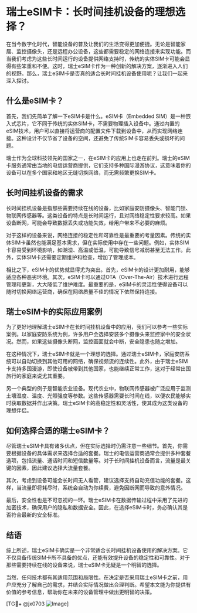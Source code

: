 # 瑞士eSIM卡：长时间挂机设备的理想选择？

在当今数字化时代，智能设备的普及让我们的生活变得更加便捷。无论是智能家居、监控摄像头，还是远程办公设备，这些都需要稳定的网络连接来实现功能。而当我们考虑为这些长时间运行的设备提供网络支持时，传统的实体SIM卡可能会显得有些笨重和不便。这时，瑞士eSIM卡作为一种创新的解决方案，逐渐进入人们的视野。那么，瑞士eSIM卡是否真的适合长时间挂机设备使用呢？让我们一起来深入探讨。

## 什么是eSIM卡？

首先，我们先简单了解一下eSIM卡是什么。eSIM卡（Embedded SIM）是一种嵌入式芯片，它不同于传统的实体SIM卡，不需要物理插入设备中。通过内置的eSIM技术，用户可以直接将运营商的配置文件下载到设备中，从而实现网络连接。这种设计不仅节省了设备的空间，还避免了传统SIM卡容易丢失或损坏的问题。

瑞士作为全球科技领先的国家之一，在eSIM卡的应用上也走在前列。瑞士的eSIM卡服务通常由当地的电信运营商提供，它们支持多种国际漫游协议，这意味着你的设备可以在多个国家和地区无缝切换网络，而无需频繁更换SIM卡。

## 长时间挂机设备的需求

长时间挂机设备是指那些需要持续在线的设备，比如家庭安防摄像头、智能门锁、物联网传感器等。这类设备的特点是长时间运行，且对网络稳定性要求较高。如果设备断网，可能会导致数据丢失或功能失效，给用户带来不必要的麻烦。

对于这样的设备来说，网络连接的稳定性和可靠性是最重要的考量因素。传统的实体SIM卡虽然也能满足基本需求，但在实际使用中存在一些问题。例如，实体SIM卡容易受到环境影响，如潮湿、高温或低温，可能导致信号减弱甚至无法工作。此外，实体SIM卡还需要定期维护和检查，增加了管理成本。

相比之下，eSIM卡的优势就显得尤为突出。首先，eSIM卡的设计更加耐用，能够适应各种恶劣环境。其次，eSIM卡可以通过OTA（Over-The-Air）技术进行远程管理和更新，大大降低了维护难度。最重要的是，eSIM卡的灵活性使得设备可以随时切换网络运营商，确保在网络质量不佳的情况下依然保持连接。

## 瑞士eSIM卡的实际应用案例

为了更好地理解瑞士eSIM卡在长时间挂机设备中的应用，我们可以参考一些实际案例。以家庭安防系统为例，许多用户会选择安装多个摄像头来监控家中的安全状况。然而，如果这些摄像头断网，监控画面就会中断，安全隐患也随之增加。

在这种情况下，瑞士eSIM卡就是一个理想的选择。通过瑞士eSIM卡，家庭安防系统可以自动切换到其他可用的网络，确保视频流的连续性。此外，由于瑞士eSIM卡支持多国漫游，即使设备被带到其他国家，也能继续正常工作，这对于经常出国旅行的家庭来说尤其重要。

另一个典型的例子是智能农业设备。现代农业中，物联网传感器被广泛应用于监测土壤湿度、温度、光照强度等参数。这些传感器需要长时间在线，以便农民能够实时获取数据并作出决策。瑞士eSIM卡的高稳定性和灵活性，使其成为这类设备的理想伴侣。

## 如何选择合适的瑞士eSIM卡？

尽管瑞士eSIM卡具有诸多优点，但在实际选择时仍需注意一些细节。首先，你需要根据设备的具体需求来选择合适的套餐。瑞士的电信运营商通常会提供多种套餐选项，包括流量、通话时间和短信数量等。对于长时间挂机设备而言，流量是最关键的因素，因此建议选择大流量套餐。

其次，考虑到设备可能会长时间无人看管，建议选择支持自动充值功能的套餐。这样，当流量即将耗尽时，系统会自动为你续费，避免因断网而导致的意外情况。

最后，安全性也是不可忽视的一环。瑞士eSIM卡在数据传输过程中采用了先进的加密技术，确保用户的隐私和数据安全。因此，在选择eSIM卡时，务必确认其是否符合最新的安全标准。

## 结语

综上所述，瑞士eSIM卡确实是一个非常适合长时间挂机设备使用的解决方案。它不仅具备传统SIM卡所不具备的优点，还能有效提升设备的稳定性和可靠性。对于那些需要持续在线的设备来说，瑞士eSIM卡无疑是一个明智的选择。

当然，任何技术都有其适用范围和局限性。在决定是否采用瑞士eSIM卡之前，用户应充分了解自己的需求，并结合实际情况做出合理判断。希望本文能为你提供有价值的参考信息，帮助你在未来的设备管理中做出更明智的决策。

[TG💪+ @jx0703 ![Image](https://github.com/user-attachments/assets/dbca1d08-cadb-493c-b0ec-ad6f7a83f270)]